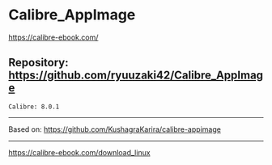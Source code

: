 
# Calibre_AppImage
https://calibre-ebook.com/

## Repository: https://github.com/ryuuzaki42/Calibre_AppImage
    Calibre: 8.0.1

---
Based on: https://github.com/KushagraKarira/calibre-appimage

---
https://calibre-ebook.com/download_linux

